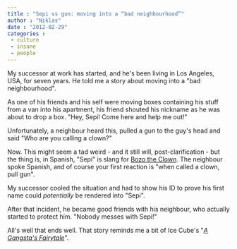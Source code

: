 ```yaml
---
title : "Sepi vs gun: moving into a “bad neighbourhood”"
author : "Niklas"
date : "2012-02-29"
categories : 
 - culture
 - insane
 - people
---
```


My successor at work has started, and he's been living in Los Angeles, USA, for seven years. He told me a story about moving into a "bad neighbourhood".

As one of his friends and his self were moving boxes containing his stuff from a van into his apartment, his friend shouted his nickname as he was about to drop a box. "Hey, Sepi! Come here and help me out!"

Unfortunately, a neighbour heard this, pulled a gun to the guy's head and said "Who are you calling a clown?"

Now. This might seem a tad weird - and it still will, post-clarification - but the thing is, in Spanish, "Sepi" is slang for [Bozo the Clown](http://en.wikipedia.org/wiki/Bozo_the_Clown). The neighbour spoke Spanish, and of course your first reaction is "when called a clown, pull gun".

My successor cooled the situation and had to show his ID to prove his first name could _potentially_ be rendered into "Sepi".

After that incident, he became good friends with his neighbour, who actually started to protect him. "Nobody messes with Sepi!"

All's well that ends well. That story reminds me a bit of Ice Cube's "_[A Gangsta's Fairytale](http://www.lyricstime.com/ice-cube-a-gangsta-s-fairytale-lyrics.html)_".
